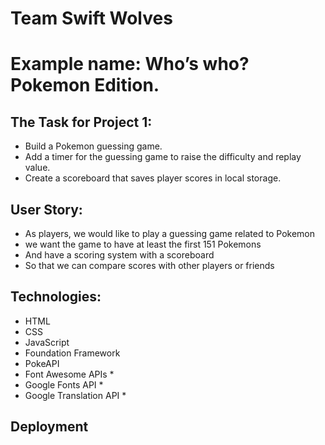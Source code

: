 # Team Swift Wolves
# Example name: Who’s who? Pokemon Edition. 

## The Task for Project 1:

- Build a Pokemon guessing game. 
- Add a timer for the guessing game to raise the difficulty and replay value.
- Create a scoreboard that saves player scores in local storage. 


## User Story:

- As players, we would like to play a guessing game related to Pokemon
- we want the game to have at least the first 151 Pokemons
- And have a scoring system with a scoreboard
- So that we can compare scores with other players or friends

## Technologies:
- HTML
- CSS
- JavaScript
- Foundation Framework
- PokeAPI
- Font Awesome APIs *
- Google Fonts API *
- Google Translation API *


## Deployment
